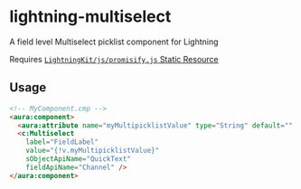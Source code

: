 # lightning-multiselect
A field level Multiselect picklist component for Lightning

Requires [`LightningKit/js/promisify.js` Static Resource](https://github.com/jlyon87/lightning-kit)

## Usage

```html
<!-- MyComponent.cmp -->
<aura:component>
  <aura:attribute name="myMultipicklistValue" type="String" default="" />
  <c:Multiselect
    label="FieldLabel"
    value="{!v.myMultipicklistValue}"
    sObjectApiName="QuickText"
    fieldApiName="Channel" />
</aura:component>
```
